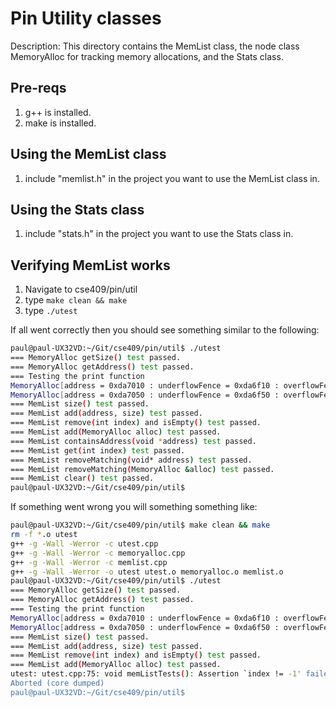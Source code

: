 # Pin Utility classes
Description: This directory contains the MemList class, the node class MemoryAlloc for tracking memory allocations, and the Stats class.

## Pre-reqs
1. g++ is installed.
2. make is installed.

## Using the MemList class
1. include "memlist.h" in the project you want to use the MemList class in.

## Using the Stats class
1. include "stats.h" in the project you want to use the Stats class in.

## Verifying MemList works
1. Navigate to cse409/pin/util
2. type ``` make clean && make ```
3. type ``` ./utest ```

If all went correctly then you should see something similar to the following:

```bash
paul@paul-UX32VD:~/Git/cse409/pin/util$ ./utest 
=== MemoryAlloc getSize() test passed.
=== MemoryAlloc getAddress() test passed.
=== Testing the print function
MemoryAlloc[address = 0xda7010 : underflowFence = 0xda6f10 : overflowFence = 0xda7048 : userSize = 56 : fenceSize = 256 : totalSize = 568]
MemoryAlloc[address = 0xda7050 : underflowFence = 0xda6f50 : overflowFence = 0xda70b6 : userSize = 102 : fenceSize = 256 : totalSize = 614]
=== MemList size() test passed.
=== MemList add(address, size) test passed.
=== MemList remove(int index) and isEmpty() test passed.
=== MemList add(MemoryAlloc alloc) test passed.
=== MemList containsAddress(void *address) test passed.
=== MemList get(int index) test passed.
=== MemList removeMatching(void* address) test passed.
=== MemList removeMatching(MemoryAlloc &alloc) test passed.
=== MemList clear() test passed.
paul@paul-UX32VD:~/Git/cse409/pin/util$ 
```

If something went wrong you will something something like:
```bash
paul@paul-UX32VD:~/Git/cse409/pin/util$ make clean && make
rm -f *.o utest
g++ -g -Wall -Werror -c utest.cpp
g++ -g -Wall -Werror -c memoryalloc.cpp
g++ -g -Wall -Werror -c memlist.cpp	
g++ -g -Wall -Werror -o utest utest.o memoryalloc.o memlist.o
paul@paul-UX32VD:~/Git/cse409/pin/util$ ./utest 
=== MemoryAlloc getSize() test passed.
=== MemoryAlloc getAddress() test passed.
=== Testing the print function
MemoryAlloc[address = 0xda7010 : underflowFence = 0xda6f10 : overflowFence = 0xda7048 : userSize = 56 : fenceSize = 256 : totalSize = 568]
MemoryAlloc[address = 0xda7050 : underflowFence = 0xda6f50 : overflowFence = 0xda70b6 : userSize = 102 : fenceSize = 256 : totalSize = 614]
=== MemList size() test passed.
=== MemList add(address, size) test passed.
=== MemList remove(int index) and isEmpty() test passed.
=== MemList add(MemoryAlloc alloc) test passed.
utest: utest.cpp:75: void memListTests(): Assertion `index != -1' failed.
Aborted (core dumped)
paul@paul-UX32VD:~/Git/cse409/pin/util$ 
```